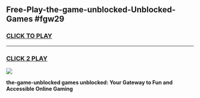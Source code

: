 
## Free-Play-the-game-unblocked-Unblocked-Games #fgw29
<h3>
<a href="https://news.freeplayer.one?title=the-game-unblocked&ref=8M">CLICK TO PLAY</a></h3>
<hr>

<h3>
<a href="https://news.freeplayer.one?title=the-game-unblocked&ref=8M">CLICK 2 PLAY</a>
  
</h3>

<a href="https://news.freeplayer.one?title=the-game-unblocked&ref=8M"><img src="https://clearcache.store/games.png"></a>


**the-game-unblocked games unblocked: Your Gateway to Fun and Accessible Online Gaming**
